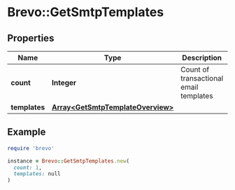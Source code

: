 # Brevo::GetSmtpTemplates

## Properties

| Name | Type | Description | Notes |
| ---- | ---- | ----------- | ----- |
| **count** | **Integer** | Count of transactional email templates | [optional] |
| **templates** | [**Array&lt;GetSmtpTemplateOverview&gt;**](GetSmtpTemplateOverview.md) |  | [optional] |

## Example

```ruby
require 'brevo'

instance = Brevo::GetSmtpTemplates.new(
  count: 1,
  templates: null
)
```

